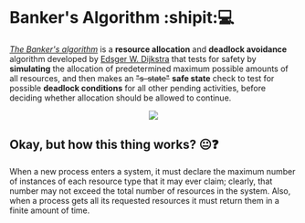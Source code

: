 # Banker's Algorithm :shipit::computer:
[*The Banker's algorithm*](https://en.wikipedia.org/wiki/Banker%27s_algorithm) is a **resource allocation** and **deadlock avoidance** algorithm developed by [Edsger W. Dijkstra](https://en.wikipedia.org/wiki/Edsger_W._Dijkstra) that tests for safety by **simulating** the allocation of predetermined maximum possible amounts of all resources, and then makes an ~~"s-state"~~ **safe state** check to test for possible **deadlock conditions** for all other pending activities, before deciding whether allocation should be allowed to continue.
<p align="center"><img src="https://www.thecrazyprogrammer.com/wp-content/uploads/2016/07/Banker%E2%80%99s-Algorithm-in-C.jpg"></p>

## Okay, but how this thing works? :neutral_face::question:
When a new process enters a system, it must declare the maximum number of instances of each resource type that it may ever claim; clearly, that number may not exceed the total number of resources in the system. Also, when a process gets all its requested resources it must return them in a finite amount of time.
